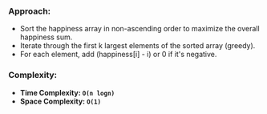 ### Approach:
- Sort the happiness array in non-ascending order to maximize the overall happiness sum.
- Iterate through the first k largest elements of the sorted array (greedy).
- For each element, add (happiness[i] - i) or 0 if it's negative.
​
### Complexity:
- **Time Complexity: `O(n logn)`**
- **Space Complexity: `O(1)`**